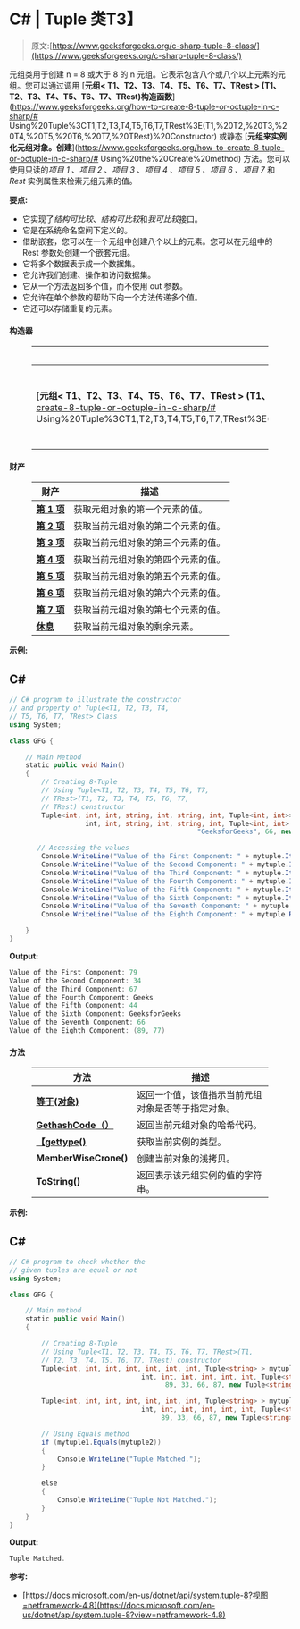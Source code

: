 # C# | Tuple <t1>类</t1>T3】

> 原文:[https://www.geeksforgeeks.org/c-sharp-tuple-8-class/](https://www.geeksforgeeks.org/c-sharp-tuple-8-class/)

元组<t1 t2="" t3="" t4="" t5="" t6="" t7="" trest="">类用于创建 n = 8 或大于 8 的 n 元组。它表示包含八个或八个以上元素的元组。您可以通过调用 [**元组< T1、T2、T3、T4、T5、T6、T7、TRest > (T1、T2、T3、T4、T5、T6、T7、TRest)构造函数**](https://www.geeksforgeeks.org/how-to-create-8-tuple-or-octuple-in-c-sharp/# Using%20Tuple%3CT1,T2,T3,T4,T5,T6,T7,TRest%3E(T1,%20T2,%20T3,%20T4,%20T5,%20T6,%20T7,%20TRest)%20Constructor) 或静态 [**元组来实例化元组<t1 t2="" t3="" t4="" t5="" t6="" t7="" trest="">对象。创建</t1>**](https://www.geeksforgeeks.org/how-to-create-8-tuple-or-octuple-in-c-sharp/# Using%20the%20Create%20method) 方法。您可以使用只读的*项目 1* 、*项目 2* 、*项目 3* 、*项目 4* 、*项目 5* 、*项目 6* 、*项目 7* 和 *Rest* 实例属性来检索元组元素的值。</t1>

**要点:**

*   它实现了*结构可比较*、*结构可比较*和*我可比较*接口。
*   它是在系统命名空间下定义的。
*   借助嵌套，您可以在一个元组中创建八个以上的元素。您可以在元组<t1 t2="" t3="" t4="" t5="" t6="" t7="" trest="">中的 Rest 参数处创建一个嵌套元组。</t1>
*   它将多个数据表示成一个数据集。
*   它允许我们创建、操作和访问数据集。
*   它从一个方法返回多个值，而不使用 out 参数。
*   它允许在单个参数的帮助下向一个方法传递多个值。
*   它还可以存储重复的元素。

#### 构造器

<figure class="table">

| 构造器 | 描述 |
| --- | --- |
| [**元组< T1、T2、T3、T4、T5、T6、T7、TRest > (T1、T2、T3、T4、T5、T6、T7、TRest)**](https://www.geeksforgeeks.org/how-to-create-8-tuple-or-octuple-in-c-sharp/# Using%20Tuple%3CT1,T2,T3,T4,T5,T6,T7,TRest%3E(T1,%20T2,%20T3,%20T4,%20T5,%20T6,%20T7,%20TRest)%20Constructor) | 初始化元组<t1 t2="" t3="" t4="" t5="" t6="" t7="" trest="">类的新实例。</t1> |

</figure>

#### 财产

<figure class="table">

| 财产 | 描述 |
| --- | --- |
| [**第 1 项**](https://www.geeksforgeeks.org/c-sharp-how-to-get-first-element-of-the-tuple/) | 获取元组<t1 t2="" t3="" t4="" t5="" t6="" t7="" trest="">对象的第一个元素的值。</t1> |
| [**第 2 项**](https://www.geeksforgeeks.org/c-sharp-how-to-get-second-element-of-the-tuple/) | 获取当前元组<t1 t2="" t3="" t4="" t5="" t6="" t7="" trest="">对象的第二个元素的值。</t1> |
| [**第 3 项**](https://www.geeksforgeeks.org/c-sharp-how-to-get-third-element-of-the-tuple/) | 获取当前元组<t1 t2="" t3="" t4="" t5="" t6="" t7="" trest="">对象的第三个元素的值。</t1> |
| [**第 4 项**](https://www.geeksforgeeks.org/c-sharp-how-to-get-fourth-element-of-the-tuple/) | 获取当前元组<t1 t2="" t3="" t4="" t5="" t6="" t7="" trest="">对象的第四个元素的值。</t1> |
| [**第 5 项**](https://www.geeksforgeeks.org/c-sharp-sharp-how-to-get-fifth-element-of-the-tuple/) | 获取当前元组<t1 t2="" t3="" t4="" t5="" t6="" t7="" trest="">对象的第五个元素的值。</t1> |
| [**第 6 项**](https://www.geeksforgeeks.org/c-sharp-how-to-get-sixth-element-of-the-tuple/) | 获取当前元组<t1 t2="" t3="" t4="" t5="" t6="" t7="" trest="">对象的第六个元素的值。</t1> |
| [**第 7 项**](https://www.geeksforgeeks.org/c-sharp-how-to-get-seventh-element-of-the-tuple/) | 获取当前元组<t1 t2="" t3="" t4="" t5="" t6="" t7="" trest="">对象的第七个元素的值。</t1> |
| [**休息**](https://www.geeksforgeeks.org/c-sharp-how-to-get-the-remaining-elements-of-the-tuple/) | 获取当前元组<t1 t2="" t3="" t4="" t5="" t6="" t7="" trest="">对象的剩余元素。</t1> |

</figure>

**示例:**

## C#

```cs
// C# program to illustrate the constructor
// and property of Tuple<T1, T2, T3, T4,
// T5, T6, T7, TRest> Class
using System;

class GFG {

    // Main Method
    static public void Main()
    {
        // Creating 8-Tuple
        // Using Tuple<T1, T2, T3, T4, T5, T6, T7,
        // TRest>(T1, T2, T3, T4, T5, T6, T7,
        // TRest) constructor
        Tuple<int, int, int, string, int, string, int, Tuple<int, int>> mytuple = new Tuple<int,
                   int, int, string, int, string, int, Tuple<int, int> >(79, 34, 67, "Geeks", 44,
                                               "GeeksforGeeks", 66, new Tuple<int, int>(89, 77));

       // Accessing the values
        Console.WriteLine("Value of the First Component: " + mytuple.Item1);
        Console.WriteLine("Value of the Second Component: " + mytuple.Item2);
        Console.WriteLine("Value of the Third Component: " + mytuple.Item3);
        Console.WriteLine("Value of the Fourth Component: " + mytuple.Item4);
        Console.WriteLine("Value of the Fifth Component: " + mytuple.Item5);
        Console.WriteLine("Value of the Sixth Component: " + mytuple.Item6);
        Console.WriteLine("Value of the Seventh Component: " + mytuple.Item7);
        Console.WriteLine("Value of the Eighth Component: " + mytuple.Rest);

    }
}
```

**Output:** 

```cs
Value of the First Component: 79
Value of the Second Component: 34
Value of the Third Component: 67
Value of the Fourth Component: Geeks
Value of the Fifth Component: 44
Value of the Sixth Component: GeeksforGeeks
Value of the Seventh Component: 66
Value of the Eighth Component: (89, 77)
```

#### 方法

<figure class="table">

| 方法 | 描述 |
| --- | --- |
| [**等于(对象)**](https://www.geeksforgeeks.org/c-sharp-check-if-two-tuple-objects-are-equal/) | 返回一个值，该值指示当前元组<t1 t2="" t3="" t4="" t5="" t6="" t7="" trest="">对象是否等于指定对象。</t1> |
| [**GethashCode（）**](https://www.geeksforgeeks.org/c-sharp-how-to-get-the-hashcode-of-the-tuple/) | 返回当前元组<t1 t2="" t3="" t4="" t5="" t6="" t7="" trest="">对象的哈希代码。</t1> |
| [**【gettype()**](https://www.geeksforgeeks.org/c-sharp-getting-the-type-of-the-tuples-element/) | 获取当前实例的类型。 |
| **MemberWiseCrone()** | 创建当前对象的浅拷贝。 |
| **ToString()** | 返回表示该元组<t1 t2="" t3="" t4="" t5="" t6="" t7="" trest="">实例的值的字符串。</t1> |

</figure>

**示例:**

## C#

```cs
// C# program to check whether the
// given tuples are equal or not
using System;

class GFG {

    // Main method
    static public void Main()
    {

        // Creating 8-Tuple
        // Using Tuple<T1, T2, T3, T4, T5, T6, T7, TRest>(T1,
        // T2, T3, T4, T5, T6, T7, TRest) constructor
        Tuple<int, int, int, int, int, int, int, Tuple<string> > mytuple1 = new Tuple<int,
                                 int, int, int, int, int, int, Tuple<string> >(20, 40, 90,
                                       89, 33, 66, 87, new Tuple<string>("GeeksforGeeks"));

        Tuple<int, int, int, int, int, int, int, Tuple<string> > mytuple2 = new Tuple<int,
                                 int, int, int, int, int, int, Tuple<string> >(20, 40, 90,
                                      89, 33, 66, 87, new Tuple<string>("GeeksforGeeks"));

        // Using Equals method
        if (mytuple1.Equals(mytuple2))
        {
            Console.WriteLine("Tuple Matched.");
        }

        else
        {
            Console.WriteLine("Tuple Not Matched.");
        }
    }
}
```

**Output:** 

```cs
Tuple Matched.
```

**参考:**

*   [https://docs.microsoft.com/en-us/dotnet/api/system.tuple-8?视图=netframework-4.8](https://docs.microsoft.com/en-us/dotnet/api/system.tuple-8?view=netframework-4.8)